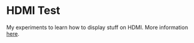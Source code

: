 HDMI Test
=========

My experiments to learn how to display stuff on HDMI.
More information [here](https://github.com/BrunoLevy/learn-fpga/blob/master/FemtoRV/TUTORIALS/HDMI.md).

